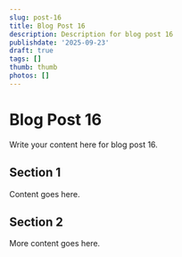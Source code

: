 ```yaml
---
slug: post-16
title: Blog Post 16
description: Description for blog post 16
publishdate: '2025-09-23'
draft: true
tags: []
thumb: thumb
photos: []
---
```

# Blog Post 16

Write your content here for blog post 16.

## Section 1

Content goes here.

## Section 2

More content goes here.
